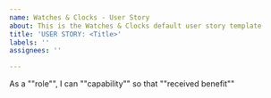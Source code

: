 ```yaml
---
name: Watches & Clocks - User Story
about: This is the Watches & Clocks default user story template
title: 'USER STORY: <Title>'
labels: ''
assignees: ''

---
```


As a ""role"", I can ""capability"" so that ""received benefit""
